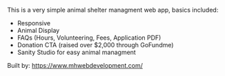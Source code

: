 This is a very simple animal shelter managment web app, basics included:

- Responsive
- Animal Display
- FAQs (Hours, Volunteering, Fees, Application PDF)
- Donation CTA (raised over $2,000 through GoFundme)
- Sanity Studio for easy animal managment

Built by: https://www.mhwebdevelopment.com/
